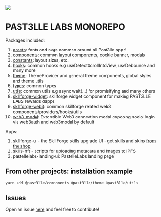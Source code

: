 <img src="https://user-images.githubusercontent.com/21335563/224188765-f886ae46-c251-431e-bc23-afbd851ae589.png"/>

# PAST3LLE LABS MONOREPO

Packages included:
1. [assets](/packages/assets): fonts and svgs common around all Past3lle apps!
2. [components](/packages/components): common layout components, cookie banner, modals
3. [constants](/packages/constants): layout sizes, etc.
4. [hooks](/packages/hooks): common hooks e.g useDetectScrollIntoView, useDebounce and many more
5. [theme](/packages/theme): ThemeProvider and general theme components, global styles and theme utils
6. [types](/packages/types): common types
7. [utils](/packages/utils): common utils e.g async wait(...) for promisifying and many others
8. [skillforge-widget](/packages/skillforge-widget): skillforge widget component for making PAST3LLE LABS rewards dapps
9. [skillforge-web3](/packages/skillforge-web3): common skillforge related web3 components/providers/hooks/utils
9. [web3-modal](/packages/web3-modal): Extensible Web3 connection modal exposing social login via web3auth and web3modal by default

Apps:
1. skillforge-ui - the SkillForge skills upgrade UI - get skills and skins [from the shop](https://pastelle.shop)
2. skills-nft - scripts for uploading metadata and images to IPFS
3. pastellelabs-landing-ui: PastelleLabs landing page

## From other projects: installation example
```bash
yarn add @past3lle/components @past3lle/theme @past3lle/utils
```

## Issues
Open an issue [here](https://github.com/PAST3LLE/past3lle-monorepo/issues) and feel free to contribute!
